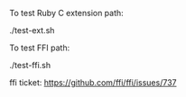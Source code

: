 To test Ruby C extension path:

./test-ext.sh

To test FFI path:

./test-ffi.sh

ffi ticket: https://github.com/ffi/ffi/issues/737
